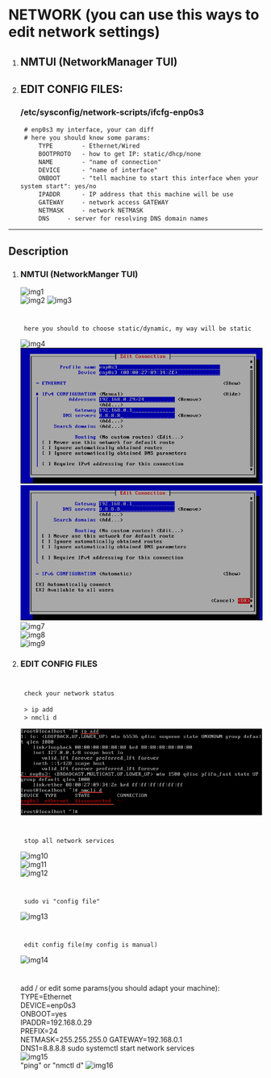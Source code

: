 # NETWORK (you can use this ways to edit network settings)
1. ## NMTUI (NetworkManager TUI)
2. ## EDIT CONFIG FILES:
	### /etc/sysconfig/network-scripts/ifcfg-enp0s3  
		# enp0s3 my interface, your can diff
		# here you should know some params:
			TYPE 		- Ethernet/Wired
			BOOTPROTO	- how to get IP: static/dhcp/none
			NAME		- "name of connection"
			DEVICE		- "name of interface"
			ONBOOT		- "tell machine to start this interface when your system start": yes/no
			IPADDR		- IP address that this machine will be use
			GATEWAY		- network access GATEWAY
			NETMASK		- network NETMASK
			DNS		- server for resolving DNS domain names
***

## Description
1. ### NMTUI (NetworkManger TUI)
	![img1](./imgs/1.png)  
	![img2](./imgs/2.png)
	![img3](./imgs/3.png)  
	#  
		here you should to choose static/dynamic, my way will be static
	![img4](./imgs/4.png)  
	![img5](./imgs/5.png)  
	![img6](./imgs/6.png)  
	![img7](./imgs/7.png)  
	![img8](./imgs/8.png)  
	![img9](./imgs/9.png)  

2. ### EDIT CONFIG FILES  
	#
		check your network status

		> ip add
		> nmcli d

	![imgn1](./imgs/n1.png)

	#  
		stop all network services  

	![img10](./imgs/10.png)  
	![img11](./imgs/11.png)  
	![img12](./imgs/12.png)  
	#  
		sudo vi "config file"  

	![img13](./imgs/13.png)  
	#  
		edit config file(my config is manual)  

	![img14](./imgs/14.png)  
	#  
	add / or edit some params(you should adapt your machine):  
		TYPE=Ethernet  
		DEVICE=enp0s3    
		ONBOOT=yes  
		IPADDR=192.168.0.29  
		PREFIX=24  
		NETMASK=255.255.255.0
		GATEWAY=192.168.0.1  
		DNS1=8.8.8.8
	sudo systemctl start network services  
	![img15](./imgs/15.png)  
			"ping" or "nmctl d"
	![img16](./imgs/16.png)
